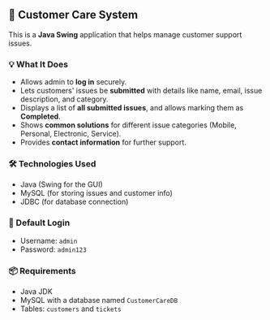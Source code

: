 

## 📝 Customer Care System 

This is a **Java Swing** application that helps manage customer support issues.

### 💡 What It Does

* Allows admin to **log in** securely.
* Lets customers' issues be **submitted** with details like name, email, issue description, and category.
* Displays a list of **all submitted issues**, and allows marking them as **Completed**.
* Shows **common solutions** for different issue categories (Mobile, Personal, Electronic, Service).
* Provides **contact information** for further support.

### 🛠 Technologies Used

* Java (Swing for the GUI)
* MySQL (for storing issues and customer info)
* JDBC (for database connection)

### 🔐 Default Login

* Username: `admin`
* Password: `admin123`

### 📦 Requirements

* Java JDK
* MySQL with a database named `CustomerCareDB`
* Tables: `customers` and `tickets`

